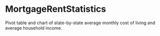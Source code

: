 # MortgageRentStatistics
Pivot table and chart of state-by-state average monthly cost of living and average household income.
